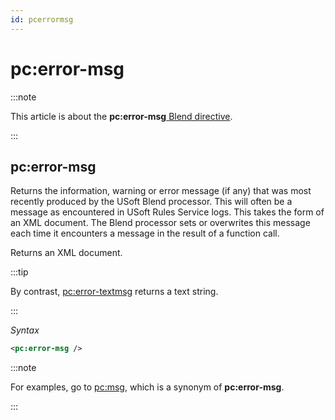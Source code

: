 ```yaml
---
id: pcerrormsg
---
```


# pc:error-msg




:::note

This article is about the **pc:error-msg**[ Blend directive](/Repositories/Blend_directives).

:::

## **pc:error-msg**

Returns the information, warning or error message (if any) that was most recently produced by the USoft Blend processor. This will often be a message as encountered in USoft Rules Service logs. This takes the form of an XML document. The Blend processor sets or overwrites this message each time it encounters a message in the result of a function call.

Returns an XML document.


:::tip

By contrast, [pc:error-textmsg](/Repositories/Blend_directives/pcerrortextmsg.md) returns a text string.

:::

*Syntax*

```xml
<pc:error-msg />
```


:::note

For examples, go to [pc:msg](/Repositories/Blend_directives/pcmsg.md), which is a synonym of **pc:error-msg**.

:::
